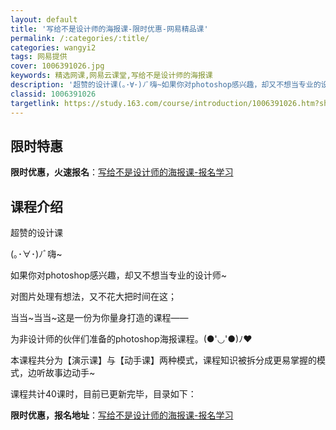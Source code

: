 ```yaml
---
layout: default
title: '写给不是设计师的海报课-限时优惠-网易精品课'
permalink: /:categories/:title/
categories: wangyi2
tags: 网易提供
cover: 1006391026.jpg
keywords: 精选网课,网易云课堂,写给不是设计师的海报课
description: '超赞的设计课(｡･∀･)ﾉﾞ嗨~如果你对photoshop感兴趣，却又不想当专业的设计师~对图片处理有想法，又不花大把时'
classid: 1006391026
targetlink: https://study.163.com/course/introduction/1006391026.htm?share=1&shareId=1025206652&utm_campaign=share&utm_medium=iphoneShare&utm_source=&utm_u=1025206652
---
```


## 限时特惠

**限时优惠，火速报名**：[写给不是设计师的海报课-报名学习](https://study.163.com/course/introduction/1006391026.htm?share=1&shareId=1025206652&utm_campaign=share&utm_medium=iphoneShare&utm_source=&utm_u=1025206652)

## 课程介绍

超赞的设计课



(｡･∀･)ﾉﾞ嗨~

如果你对photoshop感兴趣，却又不想当专业的设计师~

对图片处理有想法，又不花大把时间在这；

当当~当当~这是一份为你量身打造的课程——

为非设计师的伙伴们准备的photoshop海报课程。(●'◡'●)ﾉ♥



本课程共分为【演示课】与【动手课】两种模式，课程知识被拆分成更易掌握的模式，边听故事边动手~



课程共计40课时，目前已更新完毕，目录如下：

**限时优惠，报名地址**：[写给不是设计师的海报课-报名学习](https://study.163.com/course/introduction/1006391026.htm?share=1&shareId=1025206652&utm_campaign=share&utm_medium=iphoneShare&utm_source=&utm_u=1025206652)

